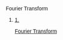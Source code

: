 <!DOCTYPE html>
<html lang="en">
<head>
  <meta charset="UTF-8">
  <meta name="viewport" content="width=device-width, initial-scale=1.0">
  <link href="https://cdn.jsdelivr.net/npm/tailwindcss@2.2.19/dist/tailwind.min.css" rel="stylesheet">
</head>
<body>
<div class="px-6 pb-6 flex-1">
  <div
    class="w-full text-[#007bff] font-normal text-[19.2px]"
    style="font-family: Raleway, sans-serif"
  >
    <p>Fourier Transform</p>
    <ol class="mb-4 pl-4">
      <li>
        <a href="./Fourier_Transform.pdf">
          <div class="flex">
            <span class="text-black mr-4">1.</span>
            <p class="hover:text-[#3e6389] hover:underline">
              Fourier Transform
            </p>
          </div>
        </a>
      </li>
    </ol>
  </div>
</div>
</body>
</html>
